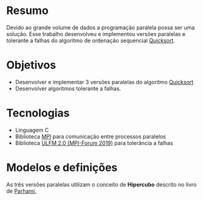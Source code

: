 
# Resumo
<p>Devido ao grande volume de dados a programação paralela possa ser uma solução. Esse trabalho desenvolveu e implementou versões paralelas e tolerante a falhas do algoritmo de ordenação sequencial <a href="https://pt.wikipedia.org/wiki/Quicksort"> Quicksort</a>.
</p>


# Objetivos
<ul>
  <li>Desenvolver e implementar 3 versões paralelas do algoritmo  <a href="https://pt.wikipedia.org/wiki/Quicksort">Quicksort</a></li>
  <li>Desenvolver algoritmos tolerante a falhas.</li>
</ul>

# Tecnologias
  <ul>
    <li>Linguagem C</li>
    <li>Biblioteca <a href="https://mpitutorial.com/tutorials/mpi-introduction/">MPI</a> para comunicação entre processos paralelos</li>
    <li>Biblioteca <a href="https://fault-tolerance.org/2017/11/03/ulfm-2-0/">ULFM 2.0 (MPI-Forum 2019)</a> para tolerância a falhas</li>
  </ul>
  
# Modelos e definições
  <p>
  As trẽs versões paralelas utilizam o conceito de <b>Hipercubo</b> descrito no livro de <a  href="https://www.amazon.com/Introduction-Parallel-Processing-Algorithms-Architectures/dp/B01FKU1TLI"> Parhami. </a>
  </p>
